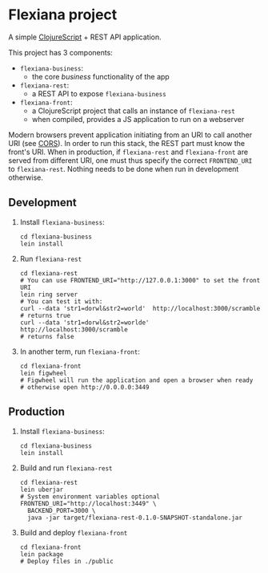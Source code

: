 Flexiana project
================

A simple [ClojureScript](https://clojurescript.org/) + REST API application.

This project has 3 components:

- `flexiana-business`:
  - the core _business_ functionality of the app
- `flexiana-rest`:
  - a REST API to expose `flexiana-business`
- `flexiana-front`:
  - a ClojureScript project that calls an instance of `flexiana-rest`
  - when compiled, provides a JS application to run on a webserver

Modern browsers prevent application initiating from an URI to call another URI
(see [CORS](https://en.wikipedia.org/wiki/Cross-origin_resource_sharing)).
In order to run this stack, the REST part must know the front's URI. When
in production, if `flexiana-rest` and `flexiana-front` are served from different
URI, one must thus specify the correct `FRONTEND_URI` to `flexiana-rest`.
Nothing needs to be done when run in development otherwise.


Development
-----------

1. Install `flexiana-business`:
   ```
   cd flexiana-business
   lein install
   ```
2. Run `flexiana-rest`
   ```
   cd flexiana-rest
   # You can use FRONTEND_URI="http://127.0.0.1:3000" to set the front URI
   lein ring server
   # You can test it with:
   curl --data 'str1=dorwl&str2=world'  http://localhost:3000/scramble
   # returns true
   curl --data 'str1=dorwl&str2=worlde'  http://localhost:3000/scramble
   # returns false
   ```
3. In another term, run `flexiana-front`:
   ```
   cd flexiana-front
   lein figwheel
   # Figwheel will run the application and open a browser when ready
   # otherwise open http://0.0.0.0:3449
   ```


Production
----------

1. Install `flexiana-business`:
   ```
   cd flexiana-business
   lein install
   ```
2. Build and run `flexiana-rest`
   ```
   cd flexiana-rest
   lein uberjar
   # System environment variables optional
   FRONTEND_URI="http://localhost:3449" \
     BACKEND_PORT=3000 \
     java -jar target/flexiana-rest-0.1.0-SNAPSHOT-standalone.jar
   ```
3. Build and deploy `flexiana-front`
   ```
   cd flexiana-front
   lein package
   # Deploy files in ./public
   ```
